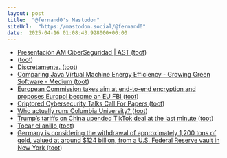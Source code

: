 ```yaml
---
layout: post
title:  "@fernand0's Mastodon"
siteUrl:  "https://mastodon.social/@fernand0"
date:  2025-04-16 01:08:43.928000+00:00
---
```

*  [Presentación AM CiberSeguridad \| AST  ](https://ast.aragon.es/actualidad/presentacion-am-ciberseguridad) ([toot](https://mastodon.social/@fernand0/114344966483260447))
*  [ ](https://mastodon.social/@vrruiz) ([toot](https://mastodon.social/@fernand0/114343326940105283))
*  [Discretamente. ](https://avecesunafoto.wordpress.com/2025/04/14/discretamente-2) ([toot](https://mastodon.social/@fernand0/114343197032903626))
*  [Comparing Java Virtual Machine Energy Efficiency - Growing Green Software - Medium ](https://medium.com/growing-green-software/comparing-java-virtual-machine-energy-efficiency-e2e8658539b) ([toot](https://mastodon.social/@fernand0/114343096142135394))
*  [European Commission takes aim at end-to-end encryption and proposes Europol become an EU FBI ](https://therecord.media/european-commission-takes-aim-encryption-europol-fbi-proposa) ([toot](https://mastodon.social/@fernand0/114342934552453257))
*  [Criptored Cybersecurity Talks Call For Papers   ](https://www.criptored.es/criptoredtalks/cfp.txt) ([toot](https://mastodon.social/@fernand0/114342669986628623))
*  [Who actually runs Columbia University? ](https://www.theguardian.com/commentisfree/2025/apr/01/columbia-university-board-trustee) ([toot](https://mastodon.social/@fernand0/114342487333558216))
*  [Trump’s tariffs on China upended TikTok deal at the last minute ](https://www.washingtonexaminer.com/news/white-house/3371071/trump-tariffs-china-upended-tiktok-deal-bytedance-last-minute) ([toot](https://mastodon.social/@fernand0/114342252616666647))
*  [Tocar el anillo ](https://www.flickr.com/photos/fernand0/54419570614) ([toot](https://mastodon.social/@fernand0/114342137353690729))
*  [Germany is considering the withdrawal of approximately 1,200 tons of gold, valued at around $124 billion, from a U.S. Federal Reserve vault in New York ](https://unusualwhales.com/news/germany-is-considering-the-withdrawal-of-approximately-1-200-tons-of-gold-valued-at-around-124-billion-from-a-u-s-federal-reserve-vault-in-new-yor) ([toot](https://mastodon.social/@fernand0/114342044350190594))
